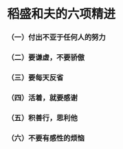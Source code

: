 # 稻盛和夫的六项精进

### （一）付出不亚于任何人的努力

### （二）要谦虚，不要骄傲

### （三）要每天反省

### （四）活着，就要感谢

### （五）积善行，思利他

### （六）不要有感性的烦恼
